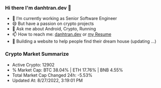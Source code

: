 ### Hi there I'm danhtran.dev 👋

- 🔭 I’m currently working as Senior Software Engineer
- 😄 But have a passion on crypto projects
- 💬 Ask me about Android, Crypto, Running 
- 📫 How to reach me: <a href="https://danhtran.dev" target="_blank">danhtran.dev</a> or <a href="Developer-Resume.pdf" target="_blank">my Resume</a>
- 🌱 Building a website to help people find their dream house (updating ...)

### Crypto Market Summarize
- Active Crypto: 12902
- % Market Cap: BTC 38.04% | ETH 17.76% | BNB 4.55%
- Total Market Cap Changed 24h: -5.53%
- Updated At: 8/27/2022, 3:19:01 PM
